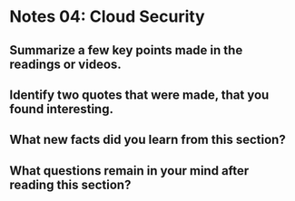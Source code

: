 # Notes 04: Cloud Security

## Summarize a few key points made in the readings or videos.


## Identify two quotes that were made, that you found interesting.

## What new facts did you learn from this section?

## What questions remain in your mind after reading this section?
